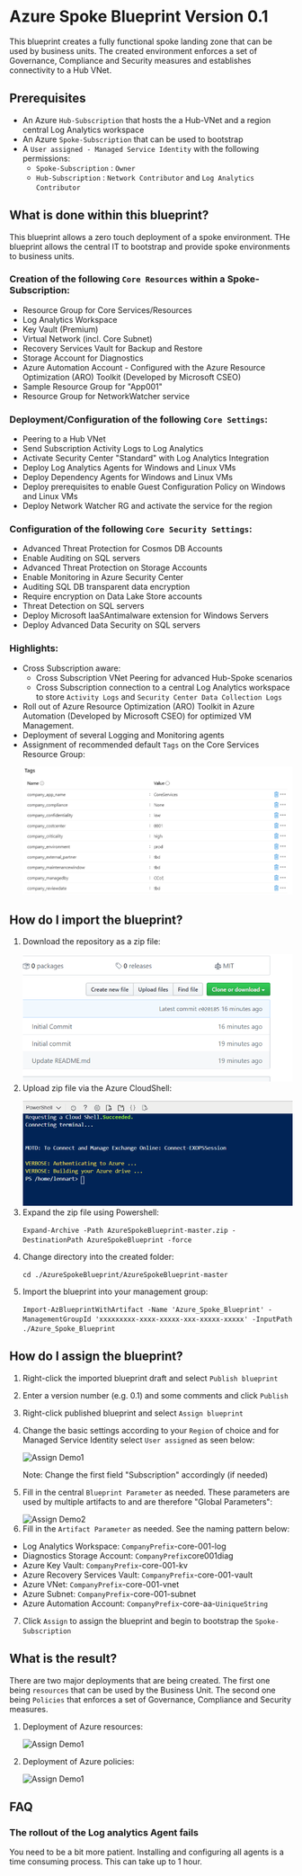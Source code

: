 # Azure Spoke Blueprint Version 0.1
This blueprint creates a fully functional spoke landing zone that can be used by business units. The created environment enforces a set of Governance, Compliance and Security measures and establishes connectivity to a Hub VNet.
 
## Prerequisites 
- An Azure ```Hub-Subscription``` that hosts the a Hub-VNet and a region central Log Analytics workspace
- An Azure ```Spoke-Subscription``` that can be used to bootstrap 
- A ```User assigned - Managed Service Identity``` with the following permissions: 
  -  ```Spoke-Subscription``` : ```Owner``` 
  -  ```Hub-Subscription``` : ```Network Contributor``` and ```Log Analytics Contributor``` 
 
## What is done within this blueprint?
 
This blueprint allows a zero touch deployment of a spoke environment. THe blueprint allows the central IT to bootstrap and provide spoke environments to business units.
 
### Creation of the following ```Core Resources``` within a Spoke-Subscription:
 
- Resource Group for Core Services/Resources
- Log Analytics Workspace
- Key Vault (Premium)
- Virtual Network (incl. Core Subnet) 
- Recovery Services Vault for Backup and Restore
- Storage Account for Diagnostics
- Azure Automation Account - Configured with the Azure Resource Optimization (ARO) Toolkit (Developed by Microsoft CSEO)
- Sample Resource Group for "App001"
- Resource Group for NetworkWatcher service
 
### Deployment/Configuration of the following ```Core Settings```:
 
- Peering to a Hub VNet 
- Send Subscription Activity Logs to Log Analytics
- Activate Security Center "Standard" with Log Analytics Integration
- Deploy Log Analytics Agents for Windows and Linux VMs
- Deploy Dependency Agents for Windows and Linux VMs
- Deploy prerequisites to enable Guest Configuration Policy on Windows and Linux VMs
- Deploy Network Watcher RG and activate the service for the region
 
### Configuration of the following ```Core Security Settings```:
 
- Advanced Threat Protection for Cosmos DB Accounts
- Enable Auditing on SQL servers
- Advanced Threat Protection on Storage Accounts
- Enable Monitoring in Azure Security Center
- Auditing SQL DB transparent data encryption
- Require encryption on Data Lake Store accounts
- Threat Detection on SQL servers
- Deploy Microsoft IaaSAntimalware extension for Windows Servers
- Deploy Advanced Data Security on SQL servers
 
### Highlights: 
- Cross Subscription aware:
  - Cross Subscription VNet Peering for advanced Hub-Spoke scenarios
  - Cross Subscription connection to a central Log Analytics workspace to store ```Activity Logs``` and ```Security Center Data Collection Logs```
- Roll out of Azure Resource Optimization (ARO) Toolkit in Azure Automation (Developed by Microsoft CSEO) for optimized VM Management. 
- Deployment of several Logging and Monitoring agents
- Assignment of recommended default ```Tags``` on the Core Services Resource Group:</p> 
 ![Tags Demo](media/Tags.png)
 
## How do I import the blueprint?
 
1. Download the repository as a zip file:</p>
   ![Download Demo](media/download_repo.gif)
2. Upload zip file via the Azure CloudShell:</p>
   ![Upload Demo](media/upload_zipfile.gif)
3. Expand the zip file using Powershell:</p>
   ```Expand-Archive -Path AzureSpokeBlueprint-master.zip -DestinationPath AzureSpokeBlueprint -force```</p>
4. Change directory into the created folder:</p>
   ```cd ./AzureSpokeBlueprint/AzureSpokeBlueprint-master```</p>
5. Import the blueprint into your management group:</p>
   ```Import-AzBlueprintWithArtifact -Name 'Azure_Spoke_Blueprint' -ManagementGroupId 'xxxxxxxxx-xxxx-xxxxx-xxx-xxxxx-xxxxx' -InputPath ./Azure_Spoke_Blueprint```</p>
 
## How do I assign the blueprint? 
1. Right-click the imported blueprint draft and select ```Publish blueprint```</p>
2. Enter a version number (e.g. 0.1) and some comments and click ```Publish```</p>
3. Right-click published  blueprint and select ```Assign blueprint```</p>
4. Change the basic settings according to your ```Region``` of choice and for Managed Service Identity select ```User assigned``` as seen below:</p>
   ![Assign Demo1](media/assign_blueprint1.gif)
   </p>
   Note: Change the first field "Subscription" accordingly (if needed)</p>
5. Fill in the central ```Blueprint Parameter``` as needed. These parameters are used by multiple artifacts to and are therefore "Global Parameters": </p>
   ![Assign Demo2](media/Assignment2.JPG)
6. Fill in the ```Artifact Parameter``` as needed. See the naming pattern below:</p>
- Log Analytics Workspace: ```CompanyPrefix```-core-001-log
- Diagnostics Storage Account: ```CompanyPrefix```core001diag
- Azure Key Vault: ```CompanyPrefix```-core-001-kv 
- Azure Recovery Services Vault: ```CompanyPrefix```-core-001-vault
- Azure VNet: ```CompanyPrefix```-core-001-vnet
- Azure Subnet: ```CompanyPrefix```-core-001-subnet
- Azure Automation Account: ```CompanyPrefix```-core-aa-```UiniqueString```</p>
7.  Click ```Assign``` to assign the blueprint and begin to bootstrap the ```Spoke-Subscription```
 
## What is the result? 
 
There are two major deployments that are being created. The first one being ```resources``` that can be used by the Business Unit. The second one being ```Policies``` that enforces a set of Governance, Compliance and Security measures.    
 
1. Deployment of Azure resources:</p>
![Assign Demo1](media/Result1.png)</p></p>
2. Deployment of Azure policies:</p>
![Assign Demo1](media/Result2.png)</p></p>
 
## FAQ
 
### The rollout of the Log analytics Agent fails
You need to be a bit more patient. Installing and configuring all agents is a time consuming process. This can take up to 1 hour. 
